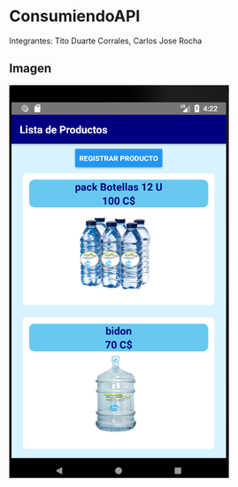 # ConsumiendoAPI
Integrantes: Tito Duarte Corrales, Carlos Jose Rocha
## Imagen
![Screenshot](assets/capturaproducto.PNG)

